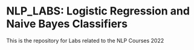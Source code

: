 # NLP_LABS: Logistic Regression and Naive Bayes Classifiers


This is the repository for Labs related to the NLP Courses  2022
